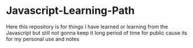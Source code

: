 # Javascript-Learning-Path
Here this repository is for things I have learned or learning from the Javascript but still not gonna keep it long period of time for public cause its for my personal use and notes  

